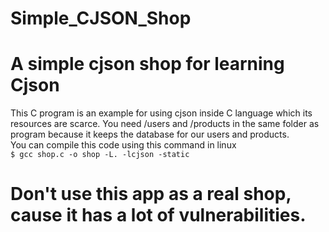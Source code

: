 # Simple_CJSON_Shop
# A simple cjson shop for learning Cjson
This C program is an example for using cjson inside C language which its resources are scarce. You need /users and /products in the same folder as program because it keeps the database for our users and products.  
You can compile this code using this command in linux</br >
`$ gcc shop.c -o shop -L. -lcjson -static`</br >


# Don't use this app as a real shop, cause it has a lot of vulnerabilities.
